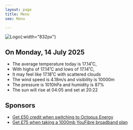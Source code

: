 ```yaml
---
layout: page
title: Menu
seo: Menu

---
```


![Logo](/images/logo.jpg){:width="832px"}

<!-- weather_marker starts -->
## On Monday, 14 July 2025

- The average temperature today is 17.14˚C,
- With highs of 17.14˚C and lows of 17.14˚C,
- It may feel like 17.18˚C with scattered clouds
- The wind speed is 4.18m/s and visibility is 10000m
- The pressure is 1010hPa and humidity is 87%
- The sun will rise at 04:05 and set at 20:22

<!-- weather_marker ends -->

## Sponsors

- [Get £50 credit when switching to Octopus Energy](https://bit.ly/3oD1nnS)
- [Get £75 when taking a 1000mb YouFibre broadband plan](https://aklam.io/91zWhU?)
